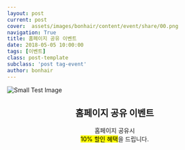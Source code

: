 ```yaml
---
layout: post
current: post
cover:  assets/images/bonhair/content/event/share/00.png
navigation: True
title: 홈페이지 공유 이벤트
date: 2018-05-05 10:00:00
tags: [이벤트]
class: post-template
subclass: 'post tag-event'
author: bonhair
---
```


<p><img src="{{ site.baseurl }}assets/images/bonhair/content/event/share/01.gif" alt="Small Test Image" /></p>
<center><h2 id="textlevelsemantics">홈페이지 공유 이벤트</h2></center>
<center>홈페이지 공유시</center>
<center><mark>10% 할인 혜택</mark>을 드립니다.</center>